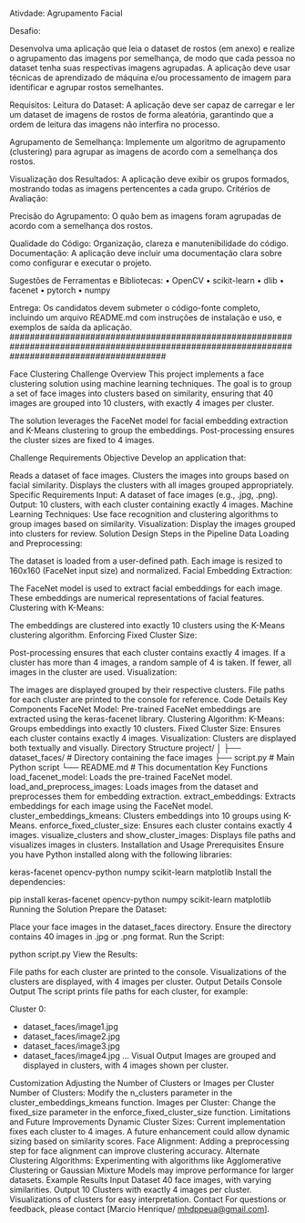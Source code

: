 Ativdade: Agrupamento Facial 

Desafio: 

Desenvolva uma aplicação que leia o dataset de rostos (em anexo) e realize o agrupamento 
das imagens por semelhança, de modo que cada pessoa no dataset tenha suas respectivas 
imagens agrupadas. A aplicação deve usar técnicas de aprendizado de máquina e/ou 
processamento de imagem para identificar e agrupar rostos semelhantes. 

Requisitos: 
Leitura do Dataset: A aplicação deve ser capaz de carregar e ler um dataset de imagens de 
rostos de forma aleatória, garantindo que a ordem de leitura das imagens não interfira no 
processo. 

Agrupamento de Semelhança: Implemente um algoritmo de agrupamento (clustering) 
para agrupar as imagens de acordo com a semelhança dos rostos. 

Visualização dos Resultados: A aplicação deve exibir os grupos formados, mostrando 
todas as imagens pertencentes a cada grupo. 
Critérios de Avaliação: 

Precisão do Agrupamento: O quão bem as imagens foram agrupadas de acordo com a 
semelhança dos rostos. 

Qualidade do Código: Organização, clareza e manutenibilidade do código. 
Documentação: A aplicação deve incluir uma documentação clara sobre como configurar 
e executar o projeto. 


Sugestões de Ferramentas e Bibliotecas: 
• OpenCV 
• scikit-learn 
• dlib 
• facenet 
• pytorch 
• numpy 

Entrega: Os candidatos devem submeter o código-fonte completo, incluindo um arquivo 
README.md com instruções de instalação e uso, e exemplos de saída da aplicação. 
###############################################################################################################################################

Face Clustering Challenge
Overview
This project implements a face clustering solution using machine learning techniques. The goal is to group a set of face images into clusters based on similarity, ensuring that 40 images are grouped into 10 clusters, with exactly 4 images per cluster.

The solution leverages the FaceNet model for facial embedding extraction and K-Means clustering to group the embeddings. Post-processing ensures the cluster sizes are fixed to 4 images.

Challenge Requirements
Objective
Develop an application that:

Reads a dataset of face images.
Clusters the images into groups based on facial similarity.
Displays the clusters with all images grouped appropriately.
Specific Requirements
Input: A dataset of face images (e.g., .jpg, .png).
Output: 10 clusters, with each cluster containing exactly 4 images.
Machine Learning Techniques: Use face recognition and clustering algorithms to group images based on similarity.
Visualization: Display the images grouped into clusters for review.
Solution Design
Steps in the Pipeline
Data Loading and Preprocessing:

The dataset is loaded from a user-defined path.
Each image is resized to 160x160 (FaceNet input size) and normalized.
Facial Embedding Extraction:

The FaceNet model is used to extract facial embeddings for each image. These embeddings are numerical representations of facial features.
Clustering with K-Means:

The embeddings are clustered into exactly 10 clusters using the K-Means clustering algorithm.
Enforcing Fixed Cluster Size:

Post-processing ensures that each cluster contains exactly 4 images. If a cluster has more than 4 images, a random sample of 4 is taken. If fewer, all images in the cluster are used.
Visualization:

The images are displayed grouped by their respective clusters.
File paths for each cluster are printed to the console for reference.
Code Details
Key Components
FaceNet Model:
Pre-trained FaceNet embeddings are extracted using the keras-facenet library.
Clustering Algorithm:
K-Means: Groups embeddings into exactly 10 clusters.
Fixed Cluster Size: Ensures each cluster contains exactly 4 images.
Visualization:
Clusters are displayed both textually and visually.
Directory Structure
project/
│
├── dataset_faces/        # Directory containing the face images
├── script.py             # Main Python script
└── README.md             # This documentation
Key Functions
load_facenet_model: Loads the pre-trained FaceNet model.
load_and_preprocess_images: Loads images from the dataset and preprocesses them for embedding extraction.
extract_embeddings: Extracts embeddings for each image using the FaceNet model.
cluster_embeddings_kmeans: Clusters embeddings into 10 groups using K-Means.
enforce_fixed_cluster_size: Ensures each cluster contains exactly 4 images.
visualize_clusters and show_cluster_images: Displays file paths and visualizes images in clusters.
Installation and Usage
Prerequisites
Ensure you have Python installed along with the following libraries:

keras-facenet
opencv-python
numpy
scikit-learn
matplotlib
Install the dependencies:

pip install keras-facenet opencv-python numpy scikit-learn matplotlib
Running the Solution
Prepare the Dataset:

Place your face images in the dataset_faces directory. Ensure the directory contains 40 images in .jpg or .png format.
Run the Script:

python script.py
View the Results:

File paths for each cluster are printed to the console.
Visualizations of the clusters are displayed, with 4 images per cluster.
Output Details
Console Output
The script prints file paths for each cluster, for example:

Cluster 0:
  - dataset_faces/image1.jpg
  - dataset_faces/image2.jpg
  - dataset_faces/image3.jpg
  - dataset_faces/image4.jpg
...
Visual Output
Images are grouped and displayed in clusters, with 4 images shown per cluster.

Customization
Adjusting the Number of Clusters or Images per Cluster
Number of Clusters: Modify the n_clusters parameter in the cluster_embeddings_kmeans function.
Images per Cluster: Change the fixed_size parameter in the enforce_fixed_cluster_size function.
Limitations and Future Improvements
Dynamic Cluster Sizes: Current implementation fixes each cluster to 4 images. A future enhancement could allow dynamic sizing based on similarity scores.
Face Alignment: Adding a preprocessing step for face alignment can improve clustering accuracy.
Alternate Clustering Algorithms: Experimenting with algorithms like Agglomerative Clustering or Gaussian Mixture Models may improve performance for larger datasets.
Example Results
Input Dataset
40 face images, with varying similarities.
Output
10 Clusters with exactly 4 images per cluster.
Visualizations of clusters for easy interpretation.
Contact
For questions or feedback, please contact [Marcio Henrique/ mhdppeua@gmail.com].
